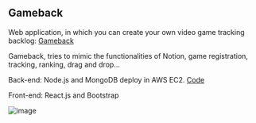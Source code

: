 ## Gameback

Web application, in which you can create your own video game tracking backlog: [Gameback](https://jovivaspo.github.io/app-gameback-V2)

Gameback, tries to mimic the functionalities of Notion, game registration, tracking, ranking, drag and drop...

Back-end: Node.js and MongoDB deploy in AWS EC2. [Code](https://github.com/jovivaspo/api-gameback-V2)

Front-end: React.js and Bootstrap

![image](https://user-images.githubusercontent.com/87134926/167122527-d74373c9-9a36-41ed-9b4b-1747d4af721d.png)
